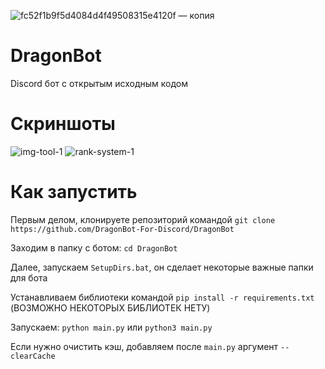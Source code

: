 ![fc52f1b9f5d4084d4f49508315e4120f — копия](https://user-images.githubusercontent.com/64083584/191896863-f2e92775-07a5-4be8-8594-6ce906c3a264.png)



# DragonBot
Discord бот с открытым исходным кодом

# Скриншоты
![img-tool-1](https://user-images.githubusercontent.com/64083584/191896455-ff10b50a-77eb-4202-8390-06f9cce89334.png)
![rank-system-1](https://user-images.githubusercontent.com/64083584/191896468-5d1c3e9f-89c3-4cdf-acfc-d19c1609c929.png)

# Как запустить
Первым делом, клонируете репозиторий командой ``git clone https://github.com/DragonBot-For-Discord/DragonBot``

Заходим в папку с ботом: ``cd DragonBot``

Далее, запускаем ``SetupDirs.bat``, он сделает некоторые важные папки для бота

Устанавливаем библиотеки командой ``pip install -r requirements.txt`` (ВОЗМОЖНО НЕКОТОРЫХ БИБЛИОТЕК НЕТУ)

Запускаем: ``python main.py`` или ``python3 main.py``

Если нужно очистить кэш, добавляем после ``main.py`` аргумент ``--clearCache``
